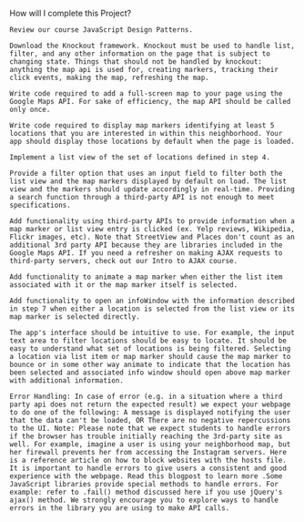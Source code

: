 How will I complete this Project?

    Review our course JavaScript Design Patterns.

    Download the Knockout framework. Knockout must be used to handle list, filter, and any other information on the page that is subject to changing state. Things that should not be handled by knockout: anything the map api is used for, creating markers, tracking their click events, making the map, refreshing the map.

    Write code required to add a full-screen map to your page using the Google Maps API. For sake of efficiency, the map API should be called only once.

    Write code required to display map markers identifying at least 5 locations that you are interested in within this neighborhood. Your app should display those locations by default when the page is loaded.

    Implement a list view of the set of locations defined in step 4.

    Provide a filter option that uses an input field to filter both the list view and the map markers displayed by default on load. The list view and the markers should update accordingly in real-time. Providing a search function through a third-party API is not enough to meet specifications.

    Add functionality using third-party APIs to provide information when a map marker or list view entry is clicked (ex. Yelp reviews, Wikipedia, Flickr images, etc). Note that StreetView and Places don't count as an additional 3rd party API because they are libraries included in the Google Maps API. If you need a refresher on making AJAX requests to third-party servers, check out our Intro to AJAX course.

    Add functionality to animate a map marker when either the list item associated with it or the map marker itself is selected.

    Add functionality to open an infoWindow with the information described in step 7 when either a location is selected from the list view or its map marker is selected directly.

    The app's interface should be intuitive to use. For example, the input text area to filter locations should be easy to locate. It should be easy to understand what set of locations is being filtered. Selecting a location via list item or map marker should cause the map marker to bounce or in some other way animate to indicate that the location has been selected and associated info window should open above map marker with additional information.

    Error Handling: In case of error (e.g. in a situation where a third party api does not return the expected result) we expect your webpage to do one of the following: A message is displayed notifying the user that the data can't be loaded, OR There are no negative repercussions to the UI. Note: Please note that we expect students to handle errors if the browser has trouble initially reaching the 3rd-party site as well. For example, imagine a user is using your neighborhood map, but her firewall prevents her from accessing the Instagram servers. Here is a reference article on how to block websites with the hosts file. It is important to handle errors to give users a consistent and good experience with the webpage. Read this blogpost to learn more .Some JavaScript libraries provide special methods to handle errors. For example: refer to .fail() method discussed here if you use jQuery's ajax() method. We strongly encourage you to explore ways to handle errors in the library you are using to make API calls.

